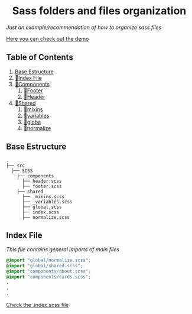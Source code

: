 <h1 align="center">
  Sass folders and files organization
</h1>

_Just an example/recommendation of how to organize sass files_

[Here you can check out the demo](https://lariicsa.github.io/sass-base-template/)

## Table of Contents

1. [Base Estructure](#Base-Estructure)
2. [📄Index File](#Index-File)
3. [📂Components](src/SCSS/components)
    1. [📄Footer](src/SCSS/components/footer.scss)
    2. [📄Header](src/SCSS/components/header.scss)
4. [📂Shared](src/SCSS/shared)
    1. [📄mixins](src/SCSS/shared/_mixins.scss)
    2. [📄variables](src/SCSS/shared/_variables.scss)
    3. [📄globa](src/SCSS/shared/global.scss)
    4. [📄normalize](src/SCSS/shared/normalize.scss)


## Base Estructure
    .
    ├── src
      ├── SCSS
        ├── components
          ├── header.scss
          ├── footer.scss
        ├── shared
          ├── _mixins.scss
          ├── _variables.scss
          ├── global.scss
          ├── index.scss
          ├── normalize.scss
       

## Index File

_This file contains general imports of main files_

```css
@import "global/normalize.scss";
@import "global/shared.scss";
@import "components/about.scss";
@import "components/cards.scss";
.
.
.
```
[Check the .index.scss file](src/SCSS/index.scss)
